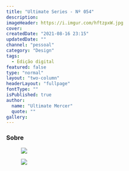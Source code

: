 ```yaml
---
title: "Ultimate Series - Nº 054"
description:
imageHeader: https://i.imgur.com/hftzpxW.jpg
cover:
createdDate: "2021-08-16 23:15"
updatedDate: ""
channel: "pessoal"
category: "Design"
tags:
  - Edição digital
featured: false
type: "normal"
layout: "two-column"
headerLayout: "fullpage"
fontType: ""
isPublished: true
author:
  name: "Ultimate Mercer"
  quote: ""
gallery:
---
```


### Sobre
<figure>
	<img src="https://i.imgur.com/hftzpxW.jpg" class="img-fluid mx-auto d-block mb-4" />
</figure>
<figure>
	<img src="https://i.imgur.com/q4PEpci.jpg" class="img-fluid mx-auto d-block mb-4" />
</figure>